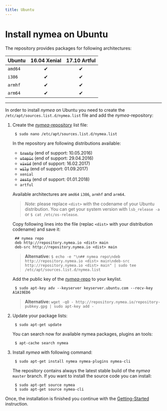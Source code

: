 ```yaml
---
title: Ubuntu
---
```


# Install nymea on Ubuntu

The repository provides packages for following architectures:

| Ubuntu     | 16.04 Xenial | 17.10 Artful |
|:-----------|:------------:|:------------:|
| `amd64`    |       ✔      |       ✔      |
| `i386`     |       ✔      |       ✔      |
| `armhf`    |       ✔      |       ✔      |
| `arm64`    |       ✔      |       ✔      |
--------------------------------------------

In order to install *nymea* on Ubuntu you need to create the `/etc/apt/sources.list.d/nymea.list` file and add the *nymea*-repository:

1. Create the [*nymea*-repository](http://repository.nymea.io/) list file:
        
        $ sudo nano /etc/apt/sources.list.d/nymea.list
        
    In the repository are following distributions available:
    * ~~`trusty`~~ (end of support: 10.05.2016)
    * ~~`utopic`~~ (end of support: 29.04.2016)
    * ~~`vivid`~~ (end of support: 16.02.2017)
    * ~~`wily`~~ (end of support: 01.09.2017)
    * `xenial`
    * ~~`zesty`~~ (end of support: 01.01.2018)
    * `artful`

    Available architectures are `amd64` `i386`, `armhf` and `arm64`.
    
    > *Note:* please replace `<dist>` with the codename of your Ubuntu distribution. You can get your system version with `lsb_release -a` or `$ cat /etc/os-release`.

    Copy following lines into the file (replac `<dist>` with your distribution codename) and save it:

        ## nymea repo
        deb http://repository.nymea.io <dist> main
        deb-src http://repository.nymea.io <dist> main
        

    > **Alternative:** `$ echo -e "\n## nymea repo\ndeb http://repository.nymea.io <dist> main\ndeb-src http://repository.nymea.io <dist> main" | sudo tee /etc/apt/sources.list.d/nymea.list`
    
    Add the public key of the [*nymea*-repo](http://repository.nymea.io) to your keylist.
    
        $ sudo apt-key adv --keyserver keyserver.ubuntu.com --recv-key A1A19ED6
    
    > **Alternative:** `wget -qO - http://repository.nymea.io/repository-pubkey.gpg | sudo apt-key add -`
    

2. Update your package lists:
    
        $ sudo apt-get update

    You can search now for available nymea packages, plugins an tools:
    
        $ apt-cache search nymea
    

3. Install *nymea* with following command:
    
        $ sudo apt-get install nymea nymea-plugins nymea-cli
        
    The repository contains always the latest stable build of the *nymea* `master` branch.
    If you want to install the source code you can install:
        
        $ sudo apt-get source nymea
        $ sudo apt-get source nymea-cli
        
Once, the installation is finished you continue with the [Getting-Started](/documentation/nymea/master/getting-started) instruction.

